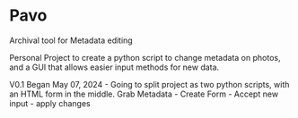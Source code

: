 # Pavo
Archival tool for Metadata editing

Personal Project to create a python script to change metadata on photos, and a GUI that allows easier input methods for new data.

V0.1 Began May 07, 2024 - Going to split project as two python scripts, with an HTML form in the middle. Grab Metadata - Create Form - Accept new input - apply changes